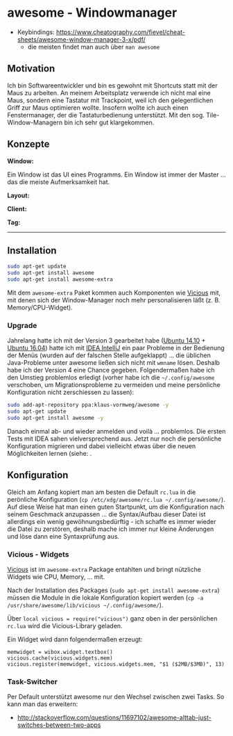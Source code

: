 # awesome - Windowmanager

* Keybindings: https://www.cheatography.com/fievel/cheat-sheets/awesome-window-manager-3-x/pdf/
  * die meisten findet man auch über ``man awesome``

## Motivation

Ich bin Softwareentwickler und bin es gewohnt mit Shortcuts statt mit der Maus zu arbeiten. An meinem Arbeitsplatz verwende ich nicht mal eine Maus, sondern eine Tastatur mit Trackpoint, weil ich den gelegentlichen Griff zur Maus optimieren wollte. Insofern wollte ich auch einen Fenstermanager, der die Tastaturbedienung unterstützt. Mit den sog. Tile-Window-Managern bin ich sehr gut klargekommen.

## Konzepte

**Window:**

Ein Window ist das UI eines Programms. Ein Window ist immer der Master ... das die meiste Aufmerksamkeit hat.

**Layout:**


**Client:**


**Tag:**

---

## Installation

```bash
sudo apt-get update
sudo apt-get install awesome
sudo apt-get install awesome-extra
```

Mit dem `awesome-extra` Paket kommen auch Komponenten wie [Vicious](https://github.com/Mic92/vicious) mit, mit denen sich der Window-Manager noch mehr personalisieren läßt (z. B. Memory/CPU-Widget).

### Upgrade

Jahrelang hatte ich mit der Version 3 gearbeitet habe ([Ubuntu 14.10](ubuntu_1410_lts.md) + [Ubuntu 16.04](ubuntu_1604_lts.md)) hatte ich mit [IDEA IntelliJ](idea.md) ein paar Probleme in der Bedienung der Menüs (wurden auf der falschen Stelle aufgeklappt) ... die üblichen Java-Probleme unter awesome ließen sich nicht mit `wmname` lösen. Deshalb habe ich der Version 4 eine Chance gegeben. Folgendermaßen habe ich den Umstieg problemlos erledigt (vorher habe ich die `~/.config/awesome` verschoben, um Migrationsprobleme zu vermeiden und meine persönliche Konfiguration nicht zerschiessen zu lassen):

```bash
sudo add-apt-repository ppa:klaus-vormweg/awesome -y
sudo apt-get update
sudo apt-get install awesome -y
```

Danach einmal ab- und wieder anmelden und voilà ... problemlos. Die ersten Tests mit IDEA sahen vielversprechend aus. Jetzt nur noch die persönliche Konfiguration migrieren und dabei vielleicht etwas über die neuen Möglichkeiten lernen (siehe: .

## Konfiguration

Gleich am Anfang kopiert man am besten die Default `rc.lua` in die perönliche Konfiguration (`cp /etc/xdg/awesome/rc.lua ~/.config/awesome/`). Auf diese Weise hat man einen guten Startpunkt, um die Konfiguration nach seinem Geschmack anzupassen ... die Syntax/Aufbau dieser Datei ist allerdings ein wenig gewöhnungsbedürftig - ich schaffe es immer wieder die Datei zu zerstören, deshalb mache ich immer nur kleine Änderungen und löse dann eine Syntaxprüfung aus.

### Vicious - Widgets

[Vicious](https://github.com/Mic92/vicious) ist im `awesome-extra` Package entahlten und bringt nützliche Widgets wie CPU, Memory, ... mit.

Nach der Installation des Packages (`sudo apt-get install awesome-extra`) müssen die Module in die lokale Konfiguration kopiert werden (`cp -a /usr/share/awesome/lib/vicious ~/.config/awesome/`).

Über `local vicious = require("vicious")` ganz oben in der persönlichen `rc.lua` wird die Vicious-Library geladen.

Ein Widget wird dann folgendermaßen erzeugt:

```properties
memwidget = wibox.widget.textbox()
vicious.cache(vicious.widgets.mem)
vicious.register(memwidget, vicious.widgets.mem, "$1 ($2MB/$3MB)", 13)
```

### Task-Switcher

Per Default unterstützt awesome nur den Wechsel zwischen zwei Tasks. So kann man das erweitern:

* http://stackoverflow.com/questions/11697102/awesome-alttab-just-switches-between-two-apps
